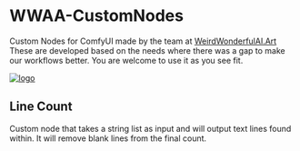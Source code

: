 # WWAA-CustomNodes
Custom Nodes for ComfyUI made by the team at [WeirdWonderfulAI.Art](https://weirdwonderfulai.art)
These are developed based on the needs where there was a gap to make our workflows better. You are welcome to use it as you see fit.

[![logo](https://weirdwonderfulai.art/wp-content/uploads/2022/01/WWAA_web_logo.jpg "WeirdWonderfulAI.Art")](https://weirdwonderfulai.art)
## Line Count
Custom node that takes a string list as input and will output text lines found within. It will remove blank lines from the final count.
